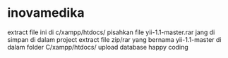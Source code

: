 # inovamedika
extract file ini di c/xampp/htdocs/
pisahkan file yii-1.1-master.rar jang di simpan di dalam project
extract file zip/rar yang bernama yii-1.1-master di dalam folder C/xampp/htdocs/
upload database
happy coding
